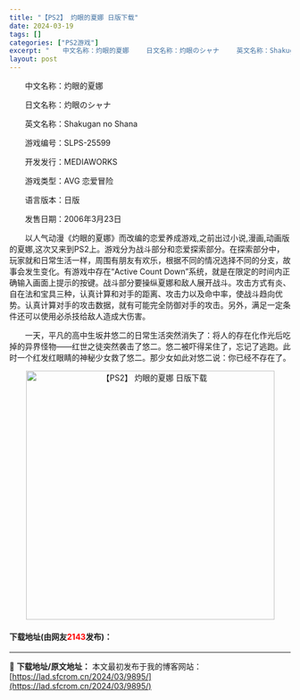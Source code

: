 ```yaml
---
title: "【PS2】 灼眼的夏娜 日版下载"
date: 2024-03-19
tags: []
categories: ["PS2游戏"]
excerpt: "　　中文名称：灼眼的夏娜 　　日文名称：灼眼のシャナ 　　英文名称：Shakugan no Shana 　　游戏编号：SLPS-25599 　　开发发行：MEDIAWORKS 　　游戏类型：AVG 恋爱冒险 　　语言版本：日版 　　发售日期：2006年3月23日 　　以人气动漫《灼眼的夏娜》而改编的&hellip;"
layout: post
---
```


 <p>　　中文名称：灼眼的夏娜</p> <p>　　日文名称：灼眼のシャナ</p> <p>　　英文名称：Shakugan no Shana</p> <p>　　游戏编号：SLPS-25599</p> <p>　　开发发行：MEDIAWORKS</p> <p>　　游戏类型：AVG 恋爱冒险</p> <p>　　语言版本：日版</p> <p>　　发售日期：2006年3月23日</p> <p>　　以人气动漫《灼眼的夏娜》而改编的恋爱养成游戏,之前出过小说,漫画,动画版的夏娜,这次又来到PS2上。游戏分为战斗部分和恋爱探索部分。在探索部分中，玩家就和日常生活一样，周围有朋友有欢乐，根据不同的情况选择不同的分支，故事会发生变化。有游戏中存在&ldquo;Active Count Down&rdquo;系统，就是在限定的时间内正确输入画面上提示的按键。战斗部分要操纵夏娜和敌人展开战斗。攻击方式有炎、自在法和宝具三种，认真计算和对手的距离、攻击力以及命中率，使战斗趋向优势。认真计算对手的攻击数据，就有可能完全防御对手的攻击。另外，满足一定条件还可以使用必杀技给敌人造成大伤害。</p> <p>　　一天，平凡的高中生坂井悠二的日常生活突然消失了：将人的存在化作光后吃掉的异界怪物&mdash;&mdash;红世之徒突然袭击了悠二。悠二被吓得呆住了，忘记了逃跑。此时一个红发红眼睛的神秘少女救了悠二。那少女如此对悠二说：你已经不存在了。</p> <p align="center"><img align="" border="0" src="https://lad.sfcrom.cn/wp-content/uploads/2024/03/20240319_65f998ef2ca26.jpg" width="445" alt="【PS2】 灼眼的夏娜 日版下载" /></p> <p><h4>下载地址(由网友<font color="red">2143</font>发布)：</h4></p> 

---
📖 **下载地址/原文地址：** 本文最初发布于我的博客网站：[https://lad.sfcrom.cn/2024/03/9895/](https://lad.sfcrom.cn/2024/03/9895/)
